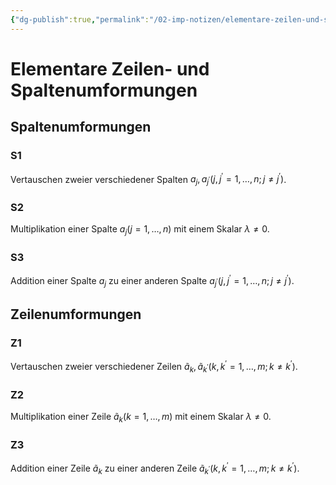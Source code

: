 ```yaml
---
{"dg-publish":true,"permalink":"/02-imp-notizen/elementare-zeilen-und-spaltenumformungen/"}
---
```


# Elementare Zeilen- und Spaltenumformungen

## Spaltenumformungen
### S1 
Vertauschen zweier verschiedener Spalten $a_j, a_{j^{\prime}}\left(j, j^{\prime}=1, \ldots, n ; j \neq j^{\prime}\right)$.
### S2
Multiplikation einer Spalte $a_j(j=1, \ldots, n)$ mit einem Skalar $\lambda \neq 0$.
### S3 
Addition einer Spalte $a_j$ zu einer anderen Spalte $a_{j^{\prime}}\left(j, j^{\prime}=1, \ldots, n ; j \neq j^{\prime}\right)$.
## Zeilenumformungen
### Z1
Vertauschen zweier verschiedener Zeilen $\tilde{a}_k, \tilde{a}_{k^{\prime}}\left(k, k^{\prime}=1, \ldots, m ; k \neq k^{\prime}\right)$.
### Z2
Multiplikation einer Zeile $\tilde{a}_k(k=1, \ldots, m)$ mit einem Skalar $\lambda \neq 0$.
### Z3
Addition einer Zeile $\tilde{a}_k$ zu einer anderen Zeile $\tilde{a}_{k^{\prime}}\left(k, k^{\prime}=1, \ldots, m ; k \neq k^{\prime}\right)$.